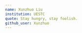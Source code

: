```yaml
---
name: Xunzhuo Liu
institution: UESTC
quote: Stay hungry, stay foolish.
github_user: Xunzhuo
---
```

